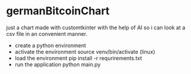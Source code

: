 # germanBitcoinChart
just a chart made with customtkinter with the help of AI so i can look at a csv file in an convenient manner.



- create a python environment
- activate the environment
        source venv/bin/activate (linux)
- load the environment
        pip install -r requrirements.txt
- run the application
        python main.py
